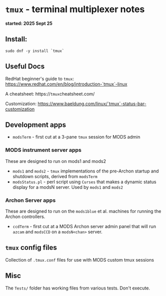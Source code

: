 # `tmux` - terminal multiplexer notes

<b>started: 2025 Sept 25</b>

## Install:
```
sudo dnf -y install `tmux` 
```

## Useful Docs

RedHat beginner's guide to `tmux`: https://www.redhat.com/en/blog/introduction-`tmux`-linux

A cheatsheet: https://`tmux`cheatsheet.com/

Customization: https://www.baeldung.com/linux/`tmux`-status-bar-customization

## Development apps

 * `modsTerm` - first cut at a 3-pane `tmux` session for MODS admin

### MODS instrument server apps

These are designed to run on mods1 and mods2

 * `mods1` and `mods2` - `tmux` implementations of the pre-Archon startup and shutdown scripts, derived from `modsTerm`
 * `modsStatus.pl` - perl script using `Curses` that makes a dynamic status display for a modsN server.  Used by `mods1` and `mods2`

### Archon Server apps

These are designed to run on the `mods1blue` et al. machines for running the Archon controllers.

 * `ccdTerm` - first cut at a MODS Archon server admin panel that will run `azcam` and `modsCCD` on a `modsN<chan>` server.

## `tmux` config files

Collection of `.tmux.conf` files for use with MODS custom tmux sessions

## Misc

The `Tests/` folder has working files from various tests.  Don't execute.
